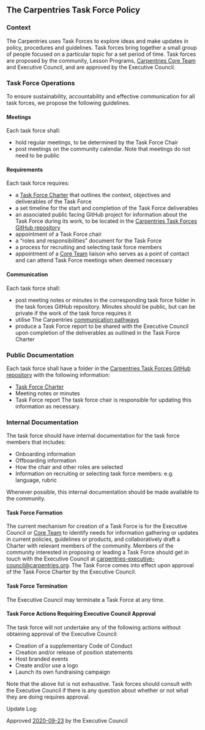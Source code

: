 ## The Carpentries Task Force Policy

###  Context
The Carpentries uses Task Forces to explore ideas and make updates in policy, procedures and guidelines. Task forces bring together a small group of people focused on a particular topic for a set period of time. Task forces are proposed by the community, Lesson Programs, [Carpentries Core Team](https://carpentries.org/team/) and Executive Council, and are approved by the Executive Council.

### Task Force Operations
To ensure sustainability, accountability and effective communication for all task forces, we propose the following guidelines. 

#### Meetings
Each task force shall:
* hold regular meetings, to be determined by the Task Force Chair
* post meetings on the community calendar. Note that meetings do not need to be public

#### Requirements
Each task force requires:
* a [Task Force Charter](https://github.com/carpentries/task-forces/blob/master/task-force-charter-template.md) that outlines the context, objectives and deliverables of the Task Force
* a set timeline for the start and completion of the Task Force deliverables
* an associated public facing GitHub project for information about the Task Force during its work, to be located in the [Carpentries Task Forces GitHub repository](https://github.com/carpentries/task-forces)
* appointment of a Task Force chair
* a “roles and responsibilities” document for the Task Force
* a process for recruiting and selecting task force members
* appointment of a [Core Team](https://carpentries.org/team/) liaison who serves as a point of contact and can attend Task Force meetings when deemed necessary

#### Communication

Each task force shall:
* post meeting notes or minutes in the corresponding task force folder in the task forces GitHub repository. Minutes should be public, but can be private if the work of the task force requires it
* utilise The Carpentries [communication pathways](https://docs.carpentries.org/topic_folders/communications/index.html)
* produce a Task Force report to be shared with the Executive Council upon completion of the deliverables as outlined in the Task Force Charter

### Public Documentation

Each task force shall have a folder in the [Carpentries Task Forces GitHub repository](https://github.com/carpentries/task-forces) with the following information:
* [Task Force Charter](https://github.com/carpentries/task-forces/blob/master/task-force-charter-template.md)
* Meeting notes or minutes
* Task Force report 
The task force chair is responsible for updating this information as necessary.

### Internal Documentation

The task force should have internal documentation for the task force members that includes:
* Onboarding information
* Offboarding information
* How the chair and other roles are selected
* Information on recruiting or selecting task force members: e.g. language, rubric

Whenever possible, this internal documentation should be made available to the community.

#### Task Force Formation
The current mechanism for creation of a Task Force is for the Executive Council or [Core Team](https://carpentries.org/team/) to identify needs for information gathering or updates in current policies, guidelines or products, and collaboratively draft a Charter with relevant members of the community. Members of the community interested in proposing or leading a Task Force should get in touch with the Executive Council at carpentries-executive-council@carpentries.org. The Task Force comes into effect upon approval of the Task Force Charter by the Executive Council.

#### Task Force Termination
The Executive Council may terminate a Task Force at any time.

#### Task Force Actions Requiring Executive Council Approval

The task force will not undertake any of the following actions without obtaining approval of the Executive Council:
* Creation of a supplementary Code of Conduct
* Creation and/or release of position statements
* Host branded events
* Create and/or use a logo
* Launch its own fundraising campaign

Note that the above list is not exhaustive. Task forces should consult with the Executive Council if there is any question about whether or not what they are doing requires approval.

Update Log:

Approved [2020-09-23](https://github.com/carpentries/executive-council-info/issues/44) by the Executive Council 
